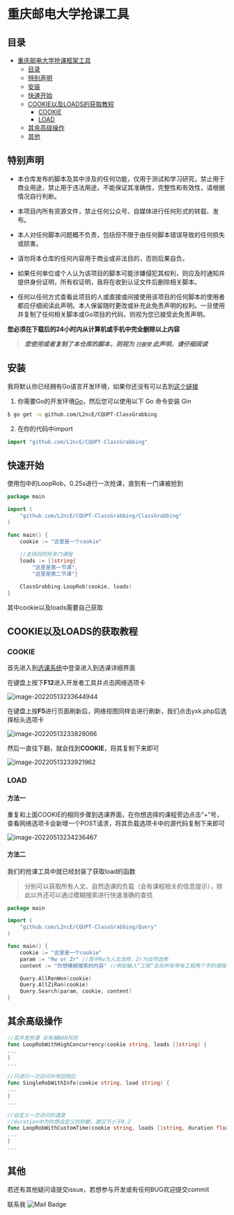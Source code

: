 # 重庆邮电大学抢课工具

## 目录
- [重庆邮电大学抢课框架工具](#重庆邮电大学抢课框架)
    - [目录](#目录)
    - [特别声明](#特别声明)
    - [安装](#安装)
    - [快速开始](#快速开始)
    - [COOKIE以及LOADS的获取教程](#COOKIE以及LOADS的获取教程)
         - [COOKIE](#COOKIE)
         - [LOAD](#LOAD)
    - [其余高级操作](#其余高级操作)
    - [其他](#其他)

## 特别声明

- 本仓库发布的脚本及其中涉及的任何功能，仅用于测试和学习研究，禁止用于商业用途，禁止用于违法用途，不能保证其准确性，完整性和有效性，请根据情况自行判断。

- 本项目内所有资源文件，禁止任何公众号、自媒体进行任何形式的转载、发布。

- 本人对任何脚本问题概不负责，包括但不限于由任何脚本错误导致的任何损失或损害。

- 请勿将本仓库的任何内容用于商业或非法目的，否则后果自负。

- 如果任何单位或个人认为该项目的脚本可能涉嫌侵犯其权利，则应及时通知并提供身份证明，所有权证明，我将在收到认证文件后删除相关脚本。

- 任何以任何方式查看此项目的人或直接或间接使用该项目的任何脚本的使用者都应仔细阅读此声明。本人保留随时更改或补充此免责声明的权利。一旦使用并复制了任何相关脚本或Go项目的代码，则视为您已接受此免责声明。

**您必须在下载后的24小时内从计算机或手机中完全删除以上内容**

> ***您使用或者复制了本仓库的脚本，则视为 `已接受` 此声明，请仔细阅读***

## 安装

我将默认你已经拥有Go语言开发环境，如果你还没有可以去到[这个链接](https://blog.csdn.net/weixin_44621343/article/details/117792504)

1. 你需要Go的开发环境[Go](https://golang.org/)，然后您可以使用以下 Go 命令安装 Gin
```sh
$ go get -u github.com/L2ncE/CQUPT-ClassGrabbing
```

2. 在你的代码中import

```go
import "github.com/L2ncE/CQUPT-ClassGrabbing"
```


## 快速开始
使用包中的LoopRob，0.25s进行一次抢课，直到有一门课被抢到
```go
package main

import (
	"github.com/L2ncE/CQUPT-ClassGrabbing/ClassGrabbing"
)

func main() {
	cookie := "这里是一个cookie"
	
	//支持同时抢多门课程
	loads := []string{
		"这里是第一节课",
		"这里是第二节课"}

	ClassGrabbing.LoopRob(cookie, loads)
}
```
其中cookie以及loads需要自己获取

## COOKIE以及LOADS的获取教程

### COOKIE
首先进入到[选课系统](http://xk1.cqupt.edu.cn/)中登录进入到选课详细界面

在键盘上按下**F12**进入开发者工具并点击网络选项卡

![image-20220513233644944](https://s2.loli.net/2022/05/13/sM4mAclvHnuyO2F.png)

在键盘上按**F5**进行页面刷新后，网络视图同样会进行刷新，我们点击yxk.php后选择标头选项卡

![image-20220513233828066](https://s2.loli.net/2022/05/13/gc8bBAzf1qwevUr.png)

然后一直往下翻，就会找到**COOKIE**，将其复制下来即可

![image-20220513233921962](https://s2.loli.net/2022/05/13/czhZMt2aL5U1wup.png)

### LOAD

#### 方法一

重复和上面COOKIE的相同步骤到选课界面，在你想选择的课程旁边点击“+”号，查看网络选项卡会新增一个POST请求，将其负载选项卡中的源代码复制下来即可

![image-20220513234236467](https://s2.loli.net/2022/05/13/H6xGfKPQ9d5aVeN.png)



#### 方法二

我们的抢课工具中就已经封装了获取load的函数

> 分别可以获取所有人文、自然选课的负载（会有课程相关的信息提示），除此以外还可以通过模糊搜索进行快速准确的查找

```go
package main

import (
	"github.com/L2ncE/CQUPT-ClassGrabbing/Query"
)

func main() {
	cookie := "这里是一个cookie"
	param := "Rw or Zr" //其中Rw为人文选修，Zr为自然选修
	content := "你想模糊搜索的内容" //例如输入“工程”会将所有带有工程两个字的课程信息以及负载输出

	Query.AllRenWen(cookie)
	Query.AllZiRan(cookie)
	Query.Search(param, cookie, content)
}

```

## 其余高级操作

```go
//高并发抢课 会有被BAN风险
func LoopRobWithHighConcurrency(cookie string, loads []string) {
...
}
...
```

```go
//只进行一次访问并传回响应
func SingleRobWithInfo(cookie string, load string) {
...
}
...
```

```go
//自定义一次访问的速度
//duration中为你想自定义的秒数，建议不小于0.2
func LoopRobWithCustomTime(cookie string, loads []string, duration float64) {
...
}
...
```

## 其他
若还有其他疑问请提交issue，若想参与开发或有任何BUG欢迎提交commit

联系我 ![Mail Badge](https://img.shields.io/badge/-llance_24@foxmail.com-c14438?style=flat&logo=Gmail&logoColor=white&link=mailto:llance_24@foxmail.com)
